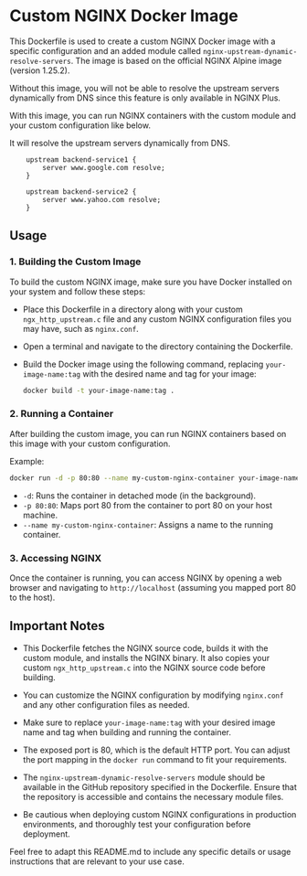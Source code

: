 # Custom NGINX Docker Image

This Dockerfile is used to create a custom NGINX Docker image with a specific configuration and an added module called `nginx-upstream-dynamic-resolve-servers`. The image is based on the official NGINX Alpine image (version 1.25.2).

Without this image, you will not be able to resolve the upstream servers dynamically from DNS since this feature is only available in NGINX Plus.

With this image, you can run NGINX containers with the custom module and your custom configuration like below.

It will resolve the upstream servers dynamically from DNS.
```nginx
    upstream backend-service1 {
        server www.google.com resolve;
    }
    
    upstream backend-service2 {
        server www.yahoo.com resolve;
    }
```


## Usage

### 1. Building the Custom Image

To build the custom NGINX image, make sure you have Docker installed on your system and follow these steps:

- Place this Dockerfile in a directory along with your custom `ngx_http_upstream.c` file and any custom NGINX configuration files you may have, such as `nginx.conf`.

- Open a terminal and navigate to the directory containing the Dockerfile.

- Build the Docker image using the following command, replacing `your-image-name:tag` with the desired name and tag for your image:

  ```bash
  docker build -t your-image-name:tag .
  ```

### 2. Running a Container

After building the custom image, you can run NGINX containers based on this image with your custom configuration.

Example:

```bash
docker run -d -p 80:80 --name my-custom-nginx-container your-image-name:tag
```

- `-d`: Runs the container in detached mode (in the background).
- `-p 80:80`: Maps port 80 from the container to port 80 on your host machine.
- `--name my-custom-nginx-container`: Assigns a name to the running container.

### 3. Accessing NGINX

Once the container is running, you can access NGINX by opening a web browser and navigating to `http://localhost` (assuming you mapped port 80 to the host).

## Important Notes

- This Dockerfile fetches the NGINX source code, builds it with the custom module, and installs the NGINX binary. It also copies your custom `ngx_http_upstream.c` into the NGINX source code before building.

- You can customize the NGINX configuration by modifying `nginx.conf` and any other configuration files as needed.

- Make sure to replace `your-image-name:tag` with your desired image name and tag when building and running the container.

- The exposed port is 80, which is the default HTTP port. You can adjust the port mapping in the `docker run` command to fit your requirements.

- The `nginx-upstream-dynamic-resolve-servers` module should be available in the GitHub repository specified in the Dockerfile. Ensure that the repository is accessible and contains the necessary module files.

- Be cautious when deploying custom NGINX configurations in production environments, and thoroughly test your configuration before deployment.

Feel free to adapt this README.md to include any specific details or usage instructions that are relevant to your use case.